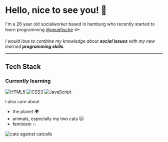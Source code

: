 # Hello, nice to see you! 👋

I'm a 26 year old socialworker based in hamburg who recently started to learn programming <a href="https://www.neuefische.de/?utm_source=sea_google&utm_medium=search&utm_campaign=brand_neue_fische_bundesweit&gclid=EAIaIQobChMIg72YpJSh-gIV2o9oCR0TJwTmEAAYASAAEgKK9vD_BwE" target="_blank"> @neuefische</a> 🐟



*I would love to combine my knowledge about **social issues** with my new learned **programming skills**.*

---
## Tech Stack
### Currently learning
![HTML5](https://img.shields.io/badge/html5-%23E34F26.svg?style=for-the-badge&logo=html5&logoColor=white)
![CSS3](https://img.shields.io/badge/css3-%231572B6.svg?style=for-the-badge&logo=css3&logoColor=white)
![JavaScript](https://img.shields.io/badge/javascript-%23323330.svg?style=for-the-badge&logo=javascript&logoColor=%23F7DF1E)



I also care about 
- the planet 🌍 
- animals, especially my two cats  :cat:
- feminism :collision:

![cats against catcalls ](https://ih1.redbubble.net/image.245909819.7304/st,small,507x507-pad,600x600,f8f8f8.u1.jpg)

<!--Größe verändern-->

<!--Alternative to picture
![grumpy cat](https://media.giphy.com/media/BmQ4DDAwmYvHq/giphy.gif)

